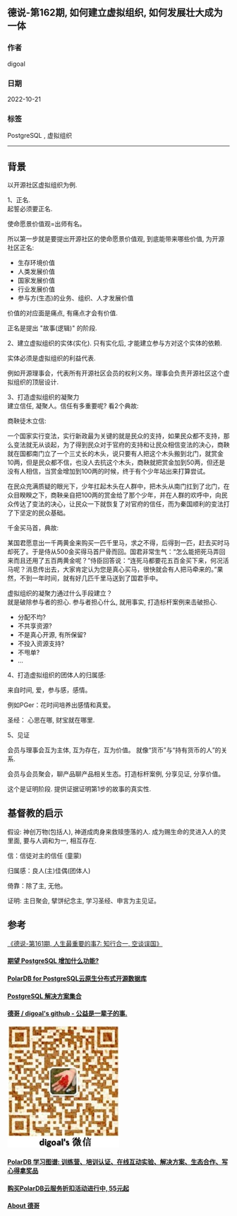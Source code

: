 ## 德说-第162期, 如何建立虚拟组织, 如何发展壮大成为一体  
  
### 作者  
digoal  
  
### 日期  
2022-10-21  
  
### 标签  
PostgreSQL , 虚拟组织   
  
----  
  
## 背景  
以开源社区虚拟组织为例.    
  
1、正名.   
起誓必须要正名.   
  
使命愿景价值观=出师有名。  
  
所以第一步就是要提出开源社区的使命愿景价值观, 到底能带来哪些价值, 为开源社区正名:   
- 生存环境价值   
- 人类发展价值   
- 国家发展价值   
- 行业发展价值   
- 参与方(生态)的业务、组织、人才发展价值   
  
价值的对应面是痛点, 有痛点才会有价值.    
  
正名是提出 "故事(逻辑)" 的阶段.      
  
2、建立虚拟组织的实体(实化). 只有实化后, 才能建立参与方对这个实体的依赖.   
  
实体必须是虚拟组织的利益代表.    
  
例如开源理事会，代表所有开源社区会员的权利义务。理事会负责开源社区这个虚拟组织的顶层设计.    
  
3、打造虚拟组织的凝聚力  
建立信任, 凝聚人。信任有多重要呢? 看2个典故:   
  
商鞅徒木立信:   
  
一个国家实行变法，实行新政最为关键的就是民众的支持，如果民众都不支持，那么变法就无从谈起，为了得到民众对于官府的支持和让民众相信变法的决心，商鞅就在国都南门立了一个三丈长的木头，说只要有人把这个木头搬到北门，就赏金10两，但是民众都不信，也没人去抗这个木头，商鞅就把赏金加到50两，但还是没有人相信，当赏金增加到100两的时候，终于有个少年站出来打算尝试。  
  
在民众充满质疑的眼光下，少年扛起木头在人群中，把木头从南门扛到了北门，在众目睽睽之下，商鞅亲自把100两的赏金给了那个少年，并在人群的欢呼中，向民众传达了变法的决心，让民众一下就恢复了对官府的信任，而为秦国顺利的变法打了下坚定的民众基础。  
  
千金买马首，典故:  
  
某国君愿意出一千两黄金来购买一匹千里马，求之不得，后得到一匹，赶去买时马却死了。于是侍从500金买得马首尸骨而回。国君非常生气：“怎么能把死马弄回来而且还用了五百两黄金呢？”侍臣回答说：“连死马都要花五百金买下来，何况活马呢？消息传出去，大家肯定认为您是真心买马，很快就会有人把马牵来的。”果然，不到一年时间，就有好几匹千里马送到了国君手中。  
  
虚拟组织的凝聚力通过什么手段建立？   
就是破除参与者的担心. 参与者担心什么, 就用事实, 打造标杆案例来击破担心.   
- 分配不均?  
- 不共享资源?  
- 不是真心开源, 有所保留?  
- 不投入资源支持?   
- 不甩单?   
- ...   
  
4、打造虚拟组织的团体人的归属感:    
  
来自时间, 爱，参与感，感情。  
  
例如PGer：花时间培养出感情和真爱。  
  
圣经： 心思在哪, 财宝就在哪里.    
  
  
5、见证  
  
会员与理事会互为主体, 互为存在，互为价值。 就像“货币”与“持有货币的人”的关系.    
  
会员与会员聚会，聊产品聊产品相关生态。打造标杆案例, 分享见证, 分享价值。  
  
这个是证明阶段. 提供证据证明第1步的故事的真实性.   
  
  
  
## 基督教的启示  
  
假设: 神创万物(包括人), 神道成肉身来救赎堕落的人. 成为赐生命的灵进入人的灵里面, 要与人调和为一, 相互存在.     
  
信：信徒对主的信任 (童蒙)  
  
归属感：良人(主)佳偶(团体人)  
  
倚靠：除了主, 无他。  
  
证明: 主日聚会, 擘饼纪念主, 学习圣经、申言为主见证。  
  
  
## 参考  
[《德说-第161期, 人生最重要的事7: 知行合一, 空谈误国》](../202210/20221021_01.md)    
  
  
  
#### [期望 PostgreSQL 增加什么功能?](https://github.com/digoal/blog/issues/76 "269ac3d1c492e938c0191101c7238216")
  
  
#### [PolarDB for PostgreSQL云原生分布式开源数据库](https://github.com/ApsaraDB/PolarDB-for-PostgreSQL "57258f76c37864c6e6d23383d05714ea")
  
  
#### [PostgreSQL 解决方案集合](https://yq.aliyun.com/topic/118 "40cff096e9ed7122c512b35d8561d9c8")
  
  
#### [德哥 / digoal's github - 公益是一辈子的事.](https://github.com/digoal/blog/blob/master/README.md "22709685feb7cab07d30f30387f0a9ae")
  
  
![digoal's wechat](../pic/digoal_weixin.jpg "f7ad92eeba24523fd47a6e1a0e691b59")
  
  
#### [PolarDB 学习图谱: 训练营、培训认证、在线互动实验、解决方案、生态合作、写心得拿奖品](https://www.aliyun.com/database/openpolardb/activity "8642f60e04ed0c814bf9cb9677976bd4")
  
  
#### [购买PolarDB云服务折扣活动进行中, 55元起](https://www.aliyun.com/activity/new/polardb-yunparter?userCode=bsb3t4al "e0495c413bedacabb75ff1e880be465a")
  
  
#### [About 德哥](https://github.com/digoal/blog/blob/master/me/readme.md "a37735981e7704886ffd590565582dd0")
  
